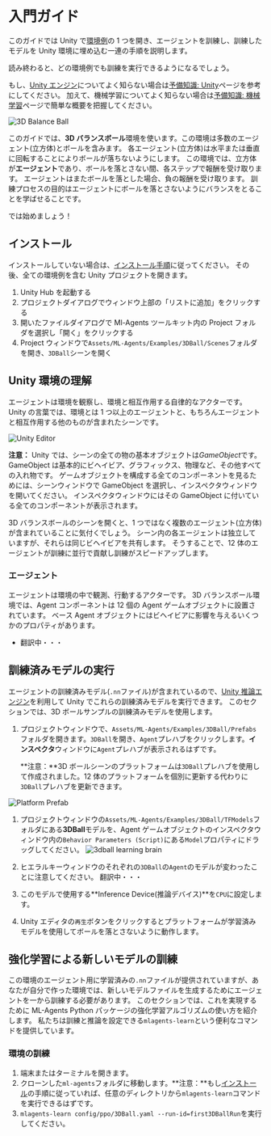 # 入門ガイド

このガイドでは Unity で[環境例](Learning-Environment-Examples.md)の 1 つを開き、エージェントを訓練し、訓練したモデルを Unity 環境に埋め込む一連の手順を説明します。

読み終わると、どの環境例でも訓練を実行できるようになるでしょう。

もし、[Unity エンジン](https://unity3d.com/unity)についてよく知らない場合は[予備知識: Unity](Background-Unity.md)ページを参考にしてください。
加えて、機械学習についてよく知らない場合は[予備知識: 機械学習](Background-Machine-Learning.md)ページで簡単な概要を把握してください。

![3D Balance Ball](../../images/balance.png)

このガイドでは、**3D バランスボール**環境を使います。この環境は多数のエージェント(立方体)とボールを含みます。
各エージェント(立方体)は水平または垂直に回転することによりボールが落ちないようにします。
この環境では、立方体が**エージェント**であり、ボールを落とさない間、各ステップで報酬を受け取ります。
エージェントはまたボールを落とした場合、負の報酬を受け取ります。
訓練プロセスの目的はエージェントにボールを落とさないようにバランスをとることを学ばせることです。

では始めましょう！

## インストール

インストールしていない場合は、[インストール手順](Installation.md)に従ってください。
その後、全ての環境例を含む Unity プロジェクトを開きます。

1. Unity Hub を起動する
1. プロジェクトダイアログでウィンドウ上部の「リストに追加」をクリックする
1. 開いたファイルダイアログで Ml-Agents ツールキット内の Project フォルダを選択し「開く」をクリックする
1. Project ウィンドウで`Assets/ML-Agents/Examples/3DBall/Scenes`フォルダを開き、`3DBall`シーンを開く

## Unity 環境の理解

エージェントは環境を観察し、環境と相互作用する自律的なアクターです。
Unity の言葉では、環境とは 1 つ以上のエージェントと、もちろんエージェントと相互作用する他のものが含まれたシーンです。

![Unity Editor](../../images/mlagents-3DBallHierarchy.png)

**注意：** Unity では、シーンの全ての物の基本オブジェクトは*GameObject*です。GameObject は基本的にビヘイビア、グラフィックス、物理など、その他すべての入れ物です。
ゲームオブジェクトを構成する全てのコンポーネントを見るためには、シーンウィンドウで GameObject を選択し、インスペクタウィンドウを開いてください。
インスペクタウィンドウにはその GameObject に付いている全てのコンポーネントが表示されます。

3D バランスボールのシーンを開くと、1 つではなく複数のエージェント(立方体)が含まれていることに気付くでしょう。
シーン内の各エージェントは独立していますが、それらは同じビヘイビアを共有します。
そうすることで、12 体のエージェントが訓練に並行で貢献し訓練がスピードアップします。

### エージェント

エージェントは環境の中で観測、行動するアクターです。
3D バランスボール環境では、Agent コンポーネントは 12 個の Agent ゲームオブジェクトに設置されています。
ベース Agent オブジェクトにはビヘイビアに影響を与えるいくつかのプロパティがあります。

- 翻訳中・・・

## 訓練済みモデルの実行

エージェントの訓練済みモデル(`.nn`ファイル)が含まれているので、[Unity 推論エンジン](Unity-Inference-Engine.md)を利用して Unity でこれらの訓練済みモデルを実行できます。
このセクションでは、3D ボールサンプルの訓練済みモデルを使用します。

1. プロジェクトウィンドウで、`Assets/ML-Agents/Examples/3DBall/Prefabs`フォルダを開きます。`3DBall`を開き、`Agent`プレハブをクリックします。**インスペクタ**ウィンドウに`Agent`プレハブが表示されるはずです。

   **注意：**3D ボールシーンのプラットフォームは`3DBall`プレハブを使用して作成されました。12 体のプラットフォームを個別に更新する代わりに`3DBall`プレハブを更新できます。

![Platform Prefab](../../images/platform_prefab.png)

1. プロジェクトウィンドウの`Assets/ML-Agents/Examples/3DBall/TFModels`フォルダにある**3DBall**モデルを、Agent ゲームオブジェクトのインスペクタウィンドウ内の`Behavior Parameters (Script)`にある`Model`プロパティにドラッグしてください。
   ![3dball learning brain](../../images/3dball_learning_brain.png)

1. ヒエラルキーウィンドウのそれぞれの`3DBall`の`Agent`のモデルが変わったことに注意してください。
   翻訳中・・・

1. このモデルで使用する**Inference Device(推論デバイス)**を`CPU`に設定します。

1. Unity エディタの`再生`ボタンをクリックするとプラットフォームが学習済みモデルを使用してボールを落とさないように動作します。

## 強化学習による新しいモデルの訓練

この環境のエージェント用に学習済みの`.nn`ファイルが提供されていますが、あなたが自分で作った環境では、新しいモデルファイルを生成するためにエージェントを一から訓練する必要があります。
このセクションでは、これを実現するために ML-Agents Python パッケージの強化学習アルゴリズムの使い方を紹介します。
私たちは訓練と推論を設定できる`mlagents-learn`という便利なコマンドを提供しています。

### 環境の訓練

1. 端末またはターミナルを開きます。
1. クローンした`ml-agents`フォルダに移動します。**注意：**もし[インストール](Installation.md)の手順に従っていれば、任意のディレクトリから`mlagents-learn`コマンドを実行できるはずです。
1. `mlagents-learn config/ppo/3DBall.yaml --run-id=first3DBallRun`を実行してください。
